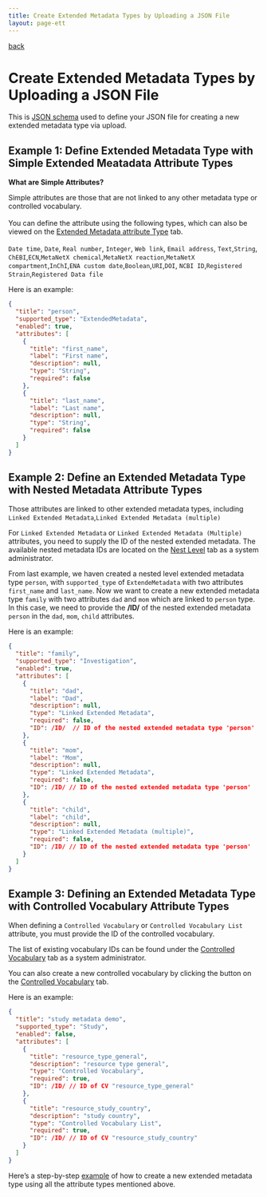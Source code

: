 ```yaml
---
title: Create Extended Metadata Types by Uploading a JSON File
layout: page-ett
---
```


<a href="create-extended-metadata-type.html">back</a>

# Create Extended Metadata Types by Uploading a JSON File

This is [JSON schema](extended-metadata-type-schema.json) used to define your JSON file for creating a new extended metadata type via upload.

## Example 1: Define Extended Metadata Type with Simple Extended Meatadata Attribute Types

**What are Simple Attributes?**  <br>

    
Simple attributes are those that are not linked to any other metadata type or controlled vocabulary. <br>
<br>
You can define the attribute using the following types, which can also be viewed on the [Extended Metadata attribute Type](manage-extended-metadata-type.html/#4-extended-metadata-attribute-types-tab) tab.
<br><br>
`Date time`, `Date`, `Real number`, `Integer`, `Web link`, `Email address`, `Text`,`String`, `ChEBI`,`ECN`,`MetaNetX chemical`,`MetaNetX reaction`,`MetaNetX compartment`,`InChI`,`ENA custom date`,`Boolean`,`URI`,`DOI`, `NCBI ID`,`Registered Strain`,`Registered Data file` 

Here is an example:

```json
{
  "title": "person",
  "supported_type": "ExtendedMetadata",
  "enabled": true,
  "attributes": [
    {
      "title": "first_name",
      "label": "First name",
      "description": null,
      "type": "String",
      "required": false
    },
    {
      "title": "last_name",
      "label": "Last name",
      "description": null,
      "type": "String",
      "required": false
    }
  ]
}
```


## Example 2: Define an Extended Metadata Type with Nested Metadata Attribute Types

Those attributes are linked to other extended metadata types, including `Linked Extended Metadata`,`Linked Extended Metadata (multiple)`

For `Linked Extended Metadata` or `Linked Extended Metadata (Multiple)` attributes, you need to supply the ID of the nested extended metadata. The available nested metadata IDs are located on the [Nest Level](manage-extended-metadata-type.html/#2-nested-level-tab) tab as a system administrator.

From last example, we haven created a nested level extended metadata type `person`, with `supported_type` of `ExtendeMetadata` with two attributes `first_name` and `last_name`. Now we want to create a new extended metadata type `family` with two attributes `dad` and `mom` which are linked to `person` type. 
In this case, we need to provide the **/ID/**  of the nested extended metadata `person` in the `dad`, `mom`, `child` attributes.

Here is an example:

```json
{
  "title": "family",
  "supported_type": "Investigation",
  "enabled": true,
  "attributes": [
    {
      "title": "dad",
      "label": "Dad",
      "description": null,
      "type": "Linked Extended Metadata",
      "required": false,
      "ID": /ID/  // ID of the nested extended metadata type 'person'
    },
    {
      "title": "mom",
      "label": "Mom",
      "description": null,
      "type": "Linked Extended Metadata",
      "required": false,
      "ID": /ID/ // ID of the nested extended metadata type 'person'
    },
    {
      "title": "child",
      "label": "child",
      "description": null,
      "type": "Linked Extended Metadata (multiple)",
      "required": false,
      "ID": /ID/ // ID of the nested extended metadata type 'person'
    }
  ]
}
```

## Example 3: Defining an Extended Metadata Type with Controlled Vocabulary Attribute Types

When defining a `Controlled Vocabulary` or `Controlled Vocabulary List` attribute, you must provide the ID of the controlled vocabulary. 

The list of existing vocabulary IDs can be found under the [Controlled Vocabulary](manage-extended-metadata-type.html/#3-controlled-vocabularies-tab) tab as a system administrator. 

You can also create a new controlled vocabulary by clicking the button on the [Controlled Vocabulary](manage-extended-metadata-type.html/#3-controlled-vocabularies-tab) tab.

Here is an example:

```json
{
  "title": "study metadata demo",
  "supported_type": "Study",
  "enabled": false,
  "attributes": [
    {
      "title": "resource_type_general",
      "description": "resource type general",
      "type": "Controlled Vocabulary",
      "required": true,
      "ID": /ID/ // ID of CV "resource_type_general"
    },
    {
      "title": "resource_study_country",
      "description": "study country",
      "type": "Controlled Vocabulary List",
      "required": true,
      "ID": /ID/ // ID of CV "resource_study_country"
    }
  ]
}
```

Here’s a step-by-step [example](a-complete-example.html) of how to create a new extended metadata type using all the attribute types mentioned above.